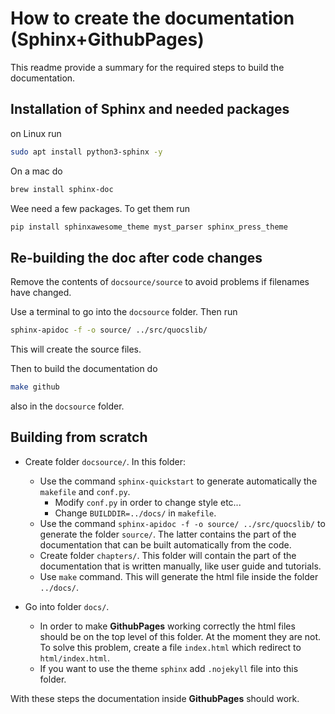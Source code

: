 # How to create the documentation (Sphinx+GithubPages)

This readme provide a summary for the required steps to build the documentation.

## Installation of Sphinx and needed packages

on Linux run

~~~bash
sudo apt install python3-sphinx -y
~~~

On a mac do

~~~bash
brew install sphinx-doc
~~~

Wee need a few packages. To get them run

~~~bash
pip install sphinxawesome_theme myst_parser sphinx_press_theme
~~~

## Re-building the doc after code changes

Remove the contents of `docsource/source` to avoid problems if filenames have changed.

Use a terminal to go into the `docsource` folder. Then run

~~~bash
sphinx-apidoc -f -o source/ ../src/quocslib/
~~~

This will create the source files.

Then to build the documentation do

~~~bash
make github
~~~

also in the `docsource` folder.


## Building from scratch

* Create folder `docsource/`. In this folder:
    - Use the command `sphinx-quickstart` to generate automatically the `makefile` and `conf.py`.
        * Modify `conf.py` in order to change style etc...
        * Change `BUILDDIR=../docs/` in `makefile`.
    - Use the command `sphinx-apidoc -f -o source/ ../src/quocslib/` to generate the folder `source/`. The latter contains the part of the documentation that can be built automatically from the code.
    - Create folder `chapters/`. This folder will contain the part of the documentation that is written manually, like user guide and tutorials.
    - Use `make` command. This will generate the html file inside the folder `../docs/`.

* Go into folder `docs/`. 
    - In order to make **GithubPages** working correctly the html files should be on the top level of this folder. At the moment they are not. To solve this problem, create a file `index.html` which redirect to `html/index.html`.
    - If you want to use the theme `sphinx` add `.nojekyll` file into this folder.

With these steps the documentation inside **GithubPages** should work.